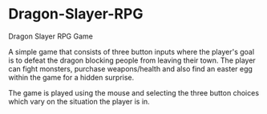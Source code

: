 # Dragon-Slayer-RPG
Dragon Slayer RPG Game

A simple game that consists of three button inputs where the player's goal is to defeat the dragon blocking people from leaving their town.
The player can fight monsters, purchase weapons/health and also find an easter egg within the game for a hidden surprise.

The game is played using the mouse and selecting the three button choices which vary on the situation the player is in.
